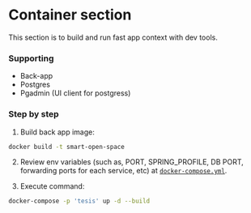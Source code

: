 # Container section

This section is to build and run fast app context with dev tools. 

### Supporting

- Back-app
- Postgres
- Pgadmin (UI client for postgress)

### Step by step

1. Build back app image:
```bash
docker build -t smart-open-space
```

2. Review env variables (such as, PORT, SPRING_PROFILE, DB PORT, forwarding ports for each service, etc) at [`docker-compose.yml`](/docs/container/docker-compose.yml).

3. Execute command:
```bash
docker-compose -p 'tesis' up -d --build
```
